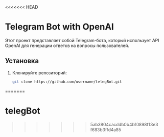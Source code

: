 <<<<<<< HEAD
# Telegram Bot with OpenAI

Этот проект представляет собой Telegram-бота, который использует API OpenAI для генерации ответов на вопросы пользователей.

## Установка

1. Клонируйте репозиторий:
   ```bash
   git clone https://github.com/username/telegBot.git
=======
# telegBot
>>>>>>> 5ab3804cacddb0b4b10898f13e3f683b3ffd4a85
